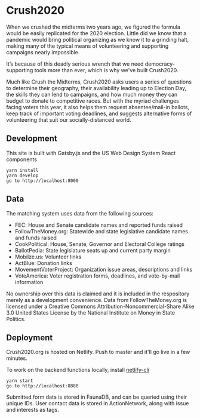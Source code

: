 # Crush2020

When we crushed the midterms two years ago, we figured the formula would be easily replicated for the 2020 election. Little did we know that a pandemic would bring political organizing as we know it to a grinding halt, making many of the typical means of volunteering and supporting campaigns nearly impossible.

It’s because of this deadly serious wrench that we need democracy-supporting tools more than ever, which is why we've built Crush2020.

Much like Crush the Midterms, Crush2020 asks users a series of questions to determine their geography, their availability leading up to Election Day, the skills they can lend to campaigns, and how much money they can budget to donate to competitive races. But with the myriad challenges facing voters this year, it also helps them request absentee/mail-in ballots, keep track of important voting deadlines, and suggests alternative forms of volunteering that suit our socially-distanced world.

## Development

This site is built with Gatsby.js and the US Web Design System React components

```
yarn install
yarn develop
go to http://localhost:8000
```

## Data

The matching system uses data from the following sources:

- FEC: House and Senate candidate names and reported funds raised
- FollowTheMoney.org: Statewide and state legislative candidate names and funds raised
- CookPolitical: House, Senate, Governor and Electoral College ratings
- BallotPedia: State legislature seats up and current party margin
- Mobilze.us: Volunteer links
- ActBlue: Donation links
- MovementVoterProject: Organization issue areas, descriptions and links
- VoteAmerica: Voter registration forms, deadlines, and vote-by-mail information

No ownership over this data is claimed and it is included in the respository merely as a development convenience.
Data from FollowTheMoney.org is licensed under a Creative Commons Attribution-Noncommercial-Share Alike 3.0 United States License by the National Institute on Money in State Politics.

## Deployment

Crush2020.org is hosted on Netlify. Push to master and it'll go live in a few minutes.

To work on the backend functions locally, install [netlify-cli](https://docs.netlify.com/cli/get-started/)

```
yarn start
go to http://localhost:8888
```

Submitted form data is stored in FaunaDB, and can be queried using their unique IDs. User contact data is stored in ActionNetwork, along with issue and interests as tags.
